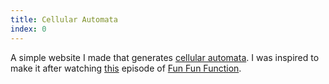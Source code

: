 ```yaml
---
title: Cellular Automata
index: 0
---
```


A simple website I made that generates [cellular automata](https://en.wikipedia.org/wiki/Elementary_cellular_automaton).
I was inspired to make it after watching [this]() episode of [Fun Fun Function]().
